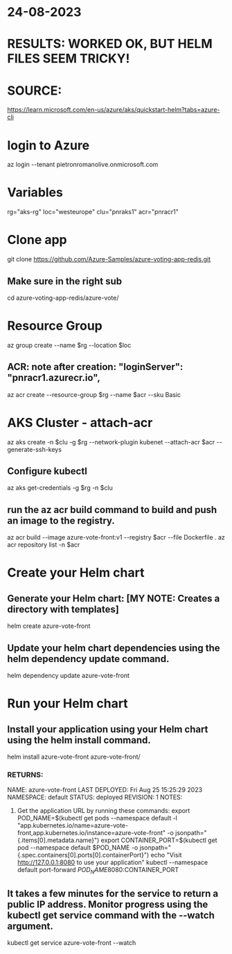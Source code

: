 # 24-08-2023
# RESULTS: WORKED OK, BUT HELM FILES SEEM TRICKY!

# SOURCE:
https://learn.microsoft.com/en-us/azure/aks/quickstart-helm?tabs=azure-cli



# login to Azure
az login --tenant pietronromanolive.onmicrosoft.com

# Variables
rg="aks-rg"
loc="westeurope"
clu="pnraks1"
acr="pnracr1"

# Clone app
git clone https://github.com/Azure-Samples/azure-voting-app-redis.git
## Make sure in the right sub
cd azure-voting-app-redis/azure-vote/


# Resource Group
az group create --name $rg --location $loc

## ACR: note after creation: "loginServer": "pnracr1.azurecr.io",
az acr create --resource-group $rg --name $acr --sku Basic

# AKS Cluster - attach-acr
az aks create -n $clu -g $rg --network-plugin kubenet --attach-acr $acr --generate-ssh-keys 

## Configure kubectl
az aks get-credentials -g $rg -n $clu

## run the az acr build command to build and push an image to the registry.
az acr build --image azure-vote-front:v1 --registry $acr --file Dockerfile .
az acr repository list -n $acr

# Create your Helm chart
## Generate your Helm chart: [MY NOTE: Creates a directory with templates]
helm create azure-vote-front

## Update your helm chart dependencies using the helm dependency update command.
helm dependency update azure-vote-front

# Run your Helm chart
## Install your application using your Helm chart using the helm install command.
helm install azure-vote-front azure-vote-front/

### RETURNS:
NAME: azure-vote-front
LAST DEPLOYED: Fri Aug 25 15:25:29 2023
NAMESPACE: default
STATUS: deployed
REVISION: 1
NOTES:
1. Get the application URL by running these commands:
  export POD_NAME=$(kubectl get pods --namespace default -l "app.kubernetes.io/name=azure-vote-front,app.kubernetes.io/instance=azure-vote-front" -o jsonpath="{.items[0].metadata.name}")
  export CONTAINER_PORT=$(kubectl get pod --namespace default $POD_NAME -o jsonpath="{.spec.containers[0].ports[0].containerPort}")
  echo "Visit http://127.0.0.1:8080 to use your application"
  kubectl --namespace default port-forward $POD_NAME 8080:$CONTAINER_PORT


## It takes a few minutes for the service to return a public IP address. Monitor progress using the kubectl get service command with the --watch argument.
kubectl get service azure-vote-front --watch


